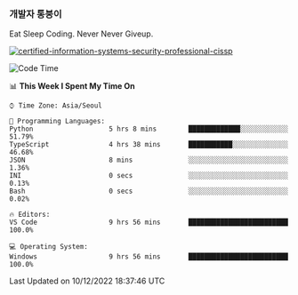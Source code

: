 ### 개발자 통붕이
Eat Sleep Coding.
Never Never Giveup.

[![certified-information-systems-security-professional-cissp](https://user-images.githubusercontent.com/44606727/157613689-acd84ec6-5f8f-4e79-89d9-a8d51f033634.png)](https://www.credly.com/badges/f394a010-85a0-450b-9136-8043af01d71c/public_url)

<!--START_SECTION:waka-->
![Code Time](http://img.shields.io/badge/Code%20Time-1%2C322%20hrs%2033%20mins-blue)

📊 **This Week I Spent My Time On** 

```text
⌚︎ Time Zone: Asia/Seoul

💬 Programming Languages: 
Python                   5 hrs 8 mins        █████████████░░░░░░░░░░░░   51.79% 
TypeScript               4 hrs 38 mins       ███████████░░░░░░░░░░░░░░   46.68% 
JSON                     8 mins              ░░░░░░░░░░░░░░░░░░░░░░░░░   1.36% 
INI                      0 secs              ░░░░░░░░░░░░░░░░░░░░░░░░░   0.13% 
Bash                     0 secs              ░░░░░░░░░░░░░░░░░░░░░░░░░   0.02%

🔥 Editors: 
VS Code                  9 hrs 56 mins       █████████████████████████   100.0%

💻 Operating System: 
Windows                  9 hrs 56 mins       █████████████████████████   100.0%

```


 Last Updated on 10/12/2022 18:37:46 UTC
<!--END_SECTION:waka-->
